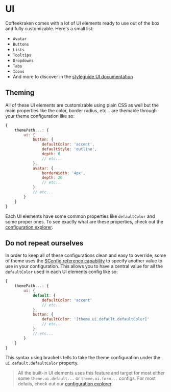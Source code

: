 <!--
/**
 * @name            UI
 * @namespace       doc.css
 * @type            Markdown
 * @platform        md
 * @status          stable
 * @menu            Documentation / CSS           /doc/css/ui
 *
 * @since           2.0.0
 * @author    Olivier Bossel <olivier.bossel@gmail.com> (https://olivierbossel.com)
 */
-->

<!-- image -->

<!-- header -->
##### 



# UI

Coffeekraken comes with a lot of UI elements ready to use out of the box and fully customizable. Here's a small list:

-   `Avatar`
-   `Buttons`
-   `Lists`
-   `Tooltips`
-   `Dropdowns`
-   `Tabs`
-   `Icons`
-   And more to discover in the [styleguide UI documentation](/styleguide/ui/buttons)

## Theming

All of these UI elements are customizable using plain CSS as well but the main properties like the color, border radius, etc... are themable through your theme configuration like so:

```js
{
    themePath...: {
        ui: {
            button: {
                defaultColor: 'accent',
                defaultStyle: 'outline',
                depth: 0
                // etc...
            },
            avatar: {
                borderWidth: '4px',
                depth: 20
                // etc...
            }
            // etc...
        }
    }
}
```

Each UI elements have some common properties like `defaultColor` and some proper ones.
To see exactly what are these properties, check out the [configuration explorer](/doc/config/explorer).

## Do not repeat ourselves

In order to keep all of these configurations clean and easy to override, some of theme uses the [SConfig reference capability](/doc/config/references) to specify another value to use in your configuration. This allows you to have a central value for all the `defaultColor` used in each UI elements config like so:

```js
{
    themePath...: {
        ui: {
            default: {
                defaultColor: 'accent'
                // etc...
            },
            button: {
                defaultColor: '[theme.ui.default.defaultColor]'
                // etc...
            }
            // etc...
        }
    }
}
```

This syntax using brackets tells to take the theme configuration under the `ui.default.defaultColor` property.

> All the built-in UI elements uses this feature and target for most either some `theme.ui.default...` or `theme.ui.form...` configs. For most defails, check out our [configuration explorer](/doc/config/explorer).


